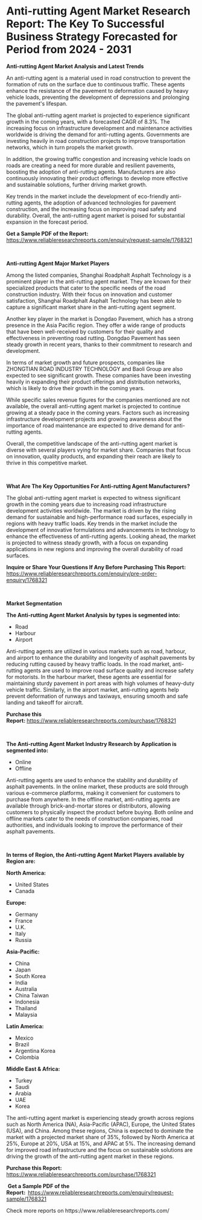 <p><h1>Anti-rutting Agent Market Research Report: The Key To Successful Business Strategy Forecasted for Period from 2024 - 2031</h1></p><p><strong>Anti-rutting Agent Market Analysis and Latest Trends</strong></p>
<p><p>An anti-rutting agent is a material used in road construction to prevent the formation of ruts on the surface due to continuous traffic. These agents enhance the resistance of the pavement to deformation caused by heavy vehicle loads, preventing the development of depressions and prolonging the pavement's lifespan.</p><p>The global anti-rutting agent market is projected to experience significant growth in the coming years, with a forecasted CAGR of 8.3%. The increasing focus on infrastructure development and maintenance activities worldwide is driving the demand for anti-rutting agents. Governments are investing heavily in road construction projects to improve transportation networks, which in turn propels the market growth.</p><p>In addition, the growing traffic congestion and increasing vehicle loads on roads are creating a need for more durable and resilient pavements, boosting the adoption of anti-rutting agents. Manufacturers are also continuously innovating their product offerings to develop more effective and sustainable solutions, further driving market growth.</p><p>Key trends in the market include the development of eco-friendly anti-rutting agents, the adoption of advanced technologies for pavement construction, and the increasing focus on improving road safety and durability. Overall, the anti-rutting agent market is poised for substantial expansion in the forecast period.</p></p>
<p><strong>Get a Sample PDF of the Report:&nbsp;</strong> <a href="https://www.reliableresearchreports.com/enquiry/request-sample/1768321">https://www.reliableresearchreports.com/enquiry/request-sample/1768321</a></p>
<p>&nbsp;</p>
<p><strong>Anti-rutting Agent Major Market Players</strong></p>
<p><p>Among the listed companies, Shanghai Roadphalt Asphalt Technology is a prominent player in the anti-rutting agent market. They are known for their specialized products that cater to the specific needs of the road construction industry. With their focus on innovation and customer satisfaction, Shanghai Roadphalt Asphalt Technology has been able to capture a significant market share in the anti-rutting agent segment.</p><p>Another key player in the market is Dongdao Pavement, which has a strong presence in the Asia Pacific region. They offer a wide range of products that have been well-received by customers for their quality and effectiveness in preventing road rutting. Dongdao Pavement has seen steady growth in recent years, thanks to their commitment to research and development.</p><p>In terms of market growth and future prospects, companies like ZHONGTIAN ROAD INDUSTRY TECHNOLOGY and Baoli Group are also expected to see significant growth. These companies have been investing heavily in expanding their product offerings and distribution networks, which is likely to drive their growth in the coming years.</p><p>While specific sales revenue figures for the companies mentioned are not available, the overall anti-rutting agent market is projected to continue growing at a steady pace in the coming years. Factors such as increasing infrastructure development projects and growing awareness about the importance of road maintenance are expected to drive demand for anti-rutting agents.</p><p>Overall, the competitive landscape of the anti-rutting agent market is diverse with several players vying for market share. Companies that focus on innovation, quality products, and expanding their reach are likely to thrive in this competitive market.</p></p>
<p>&nbsp;</p>
<p><strong>What Are The Key Opportunities For Anti-rutting Agent Manufacturers?</strong></p>
<p><p>The global anti-rutting agent market is expected to witness significant growth in the coming years due to increasing road infrastructure development activities worldwide. The market is driven by the rising demand for sustainable and high-performance road surfaces, especially in regions with heavy traffic loads. Key trends in the market include the development of innovative formulations and advancements in technology to enhance the effectiveness of anti-rutting agents. Looking ahead, the market is projected to witness steady growth, with a focus on expanding applications in new regions and improving the overall durability of road surfaces.</p></p>
<p><strong>Inquire or Share Your Questions If Any Before Purchasing This Report:</strong> <a href="https://www.reliableresearchreports.com/enquiry/pre-order-enquiry/1768321">https://www.reliableresearchreports.com/enquiry/pre-order-enquiry/1768321</a></p>
<p>&nbsp;</p>
<p><strong>Market Segmentation</strong></p>
<p><strong>The Anti-rutting Agent Market Analysis by types is segmented into:</strong></p>
<p><ul><li>Road</li><li>Harbour</li><li>Airport</li></ul></p>
<p><p>Anti-rutting agents are utilized in various markets such as road, harbour, and airport to enhance the durability and longevity of asphalt pavements by reducing rutting caused by heavy traffic loads. In the road market, anti-rutting agents are used to improve road surface quality and increase safety for motorists. In the harbour market, these agents are essential for maintaining sturdy pavement in port areas with high volumes of heavy-duty vehicle traffic. Similarly, in the airport market, anti-rutting agents help prevent deformation of runways and taxiways, ensuring smooth and safe landing and takeoff for aircraft.</p></p>
<p><strong>Purchase this Report:&nbsp;</strong><a href="https://www.reliableresearchreports.com/purchase/1768321">https://www.reliableresearchreports.com/purchase/1768321</a></p>
<p>&nbsp;</p>
<p><strong>The Anti-rutting Agent Market Industry Research by Application is segmented into:</strong></p>
<p><ul><li>Online</li><li>Offline</li></ul></p>
<p><p>Anti-rutting agents are used to enhance the stability and durability of asphalt pavements. In the online market, these products are sold through various e-commerce platforms, making it convenient for customers to purchase from anywhere. In the offline market, anti-rutting agents are available through brick-and-mortar stores or distributors, allowing customers to physically inspect the product before buying. Both online and offline markets cater to the needs of construction companies, road authorities, and individuals looking to improve the performance of their asphalt pavements.</p></p>
<p>&nbsp;</p>
<p><strong>In terms of Region, the Anti-rutting Agent Market Players available by Region are:</strong></p>
<p>
    <p> <strong> North America: </strong>
        <ul>
            <li>United States</li>
            <li>Canada</li>
        </ul>
        </p> 
    <p> <strong> Europe: </strong>
        <ul>
            <li>Germany</li>
            <li>France</li>
            <li>U.K.</li>
            <li>Italy</li>
            <li>Russia</li>
        </ul>
        </p> 
    <p> <strong> Asia-Pacific: </strong>
        <ul>
            <li>China</li>
            <li>Japan</li>
            <li>South Korea</li>
            <li>India</li>
            <li>Australia</li>
            <li>China Taiwan</li>
            <li>Indonesia</li>
            <li>Thailand</li>
            <li>Malaysia</li>
        </ul>
        </p> 
    <p> <strong> Latin America: </strong>
        <ul>
            <li>Mexico</li>
            <li>Brazil</li>
            <li>Argentina Korea</li>
            <li>Colombia</li>
        </ul>
        </p> 
    <p> <strong> Middle East & Africa: </strong>
        <ul>
            <li>Turkey</li>
            <li>Saudi</li>
            <li>Arabia</li>
            <li>UAE</li>
            <li>Korea</li>
        </ul>
    </p>
    </p>
<p><p>The anti-rutting agent market is experiencing steady growth across regions such as North America (NA), Asia-Pacific (APAC), Europe, the United States (USA), and China. Among these regions, China is expected to dominate the market with a projected market share of 35%, followed by North America at 25%, Europe at 20%, USA at 15%, and APAC at 5%. The increasing demand for improved road infrastructure and the focus on sustainable solutions are driving the growth of the anti-rutting agent market in these regions.</p></p>
<p><strong>Purchase this Report: </strong><a href="https://www.reliableresearchreports.com/purchase/1768321">https://www.reliableresearchreports.com/purchase/1768321</a></p>
<p>&nbsp;<strong>Get a Sample PDF of the Report:&nbsp;&nbsp;</strong><a href="https://www.reliableresearchreports.com/enquiry/request-sample/1768321">https://www.reliableresearchreports.com/enquiry/request-sample/1768321</a></p>
<p><strong></strong></p>
<p>Check more reports on https://www.reliableresearchreports.com/</p>